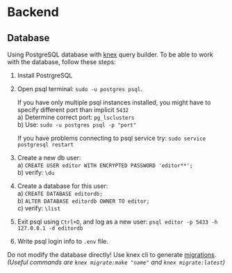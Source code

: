 # Backend

## Database

Using PostgreSQL database with [knex](https://github.com/tgriesser/knex) query builder.
To be able to work with the database, follow these steps:

1. Install PostrgreSQL
2. Open psql terminal: `sudo -u postgres psql`.

   If you have only multiple psql instances installed, you might have to specify different port
   than implicit `5432`  
   a) Determine correct port: `pg_lsclusters`  
   b) Use: `sudo -u postgres psql -p "port"`

   If you have problems connecting to psql service try: `sudo service postgresql restart`

3. Create a new db user:  
   a) `CREATE USER editor WITH ENCRYPTED PASSWORD 'editor**';`  
   b) verify: `\du`
4. Create a database for this user:  
   a) `CREATE DATABASE editordb;`  
   b) `ALTER DATABASE editordb OWNER TO editor;`  
   c) verify: `\list`
5. Exit psql using `Ctrl+D`, and log as a new user: `psql editor -p 5433 -h 127.0.0.1 -d editordb`
6. Write psql login info to `.env` file.

Do not modify the database directly! Use knex cli to generate
[migrations](https://knexjs.org/#Migrations). _(Useful commands are `knex migrate:make "name"` and
`knex migrate:latest`)_
